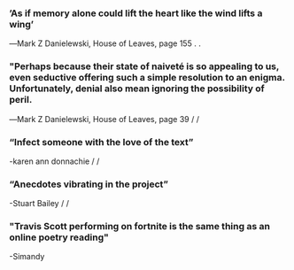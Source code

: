 ### ’As if memory alone could lift the heart like the wind lifts a wing’
 ―Mark Z Danielewski, House of Leaves, page 155
.
.
### "Perhaps because their state of naiveté is so appealing to us, even seductive offering such a simple resolution to an enigma. Unfortunately, denial also mean ignoring the possibility of peril.
 ―Mark Z Danielewski, House of Leaves, page 39
/
/
### “Infect someone with the love of the text” 
 -karen ann donnachie
/
/
### “Anecdotes vibrating in the project” 
 -Stuart Bailey
/
/
### "Travis Scott performing on fortnite is the same thing as an online poetry reading"
-Simandy
